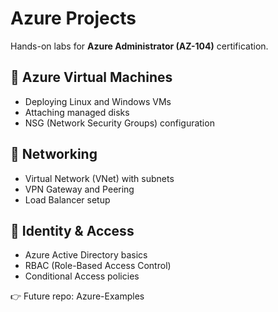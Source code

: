 
# Azure Projects

Hands-on labs for **Azure Administrator (AZ-104)** certification.

## 🔹 Azure Virtual Machines
- Deploying Linux and Windows VMs  
- Attaching managed disks  
- NSG (Network Security Groups) configuration  

## 🔹 Networking
- Virtual Network (VNet) with subnets  
- VPN Gateway and Peering  
- Load Balancer setup  

## 🔹 Identity & Access
- Azure Active Directory basics  
- RBAC (Role-Based Access Control)  
- Conditional Access policies  

👉 Future repo: Azure-Examples
